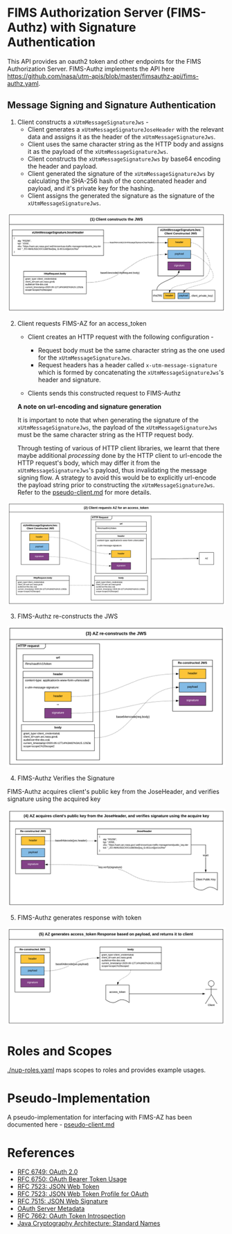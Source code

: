 # FIMS Authorization Server (FIMS-Authz) with Signature Authentication
This API provides an oauth2 token and other endpoints for the FIMS Authorization Server. FIMS-Authz implements the API here https://github.com/nasa/utm-apis/blob/master/fimsauthz-api/fims-authz.yaml.  

## Message Signing and Signature Authentication

1. Client constructs a `xUtmMessageSignatureJws` -
   * Client generates a `xUtmMessageSignatureJoseHeader` with the relevant data and assigns it as the header of the `xUtmMessageSignatureJws`.
   * Client uses the same character string as the HTTP body and assigns it as the payload of the `xUtmMessageSignatureJws`.
   * Client constructs the `xUtmMessageSignatureJws` by base64 encoding the header and payload.
   * Client generated the signature of the `xUtmMessageSignatureJws` by calculating the SHA-256 hash of the concatenated header and payload, and it's private key for the hashing.
   * Client assigns the generated the signature as the signature of the `xUtmMessageSignatureJws`.

![Construction](./assets/jws1-construction.png)

2. Client requests FIMS-AZ for an access_token

   * Client creates an HTTP request with the following configuration -
     * Request body must be the same character string as the one used for the `xUtmMessageSignatureJws`.
     * Request headers has a header called `x-utm-message-signature` which is formed by concatenating the `xUtmMessageSignatureJws`'s header and signature.

   * Clients sends this constructed request to FIMS-Authz

   __A note on url-encoding and signature generation__

   It is important to note that when generating the signature of the `xUtmMessageSignatureJws`, the payload of the `xUtmMessageSignatureJws` must be the same character string as the HTTP request body. 
   
   Through testing of various of HTTP client libraries, we learnt that there maybe additional _processing_ done by the HTTP client to url-encode the HTTP request's body, which may differ it from the `xUtmMessageSignatureJws`'s payload, thus invalidating the message signing flow. A strategy to avoid this would be to explicitly url-encode the payload string prior to constructing the `xUtmMessageSignatureJws`. Refer to the [pseudo-client.md](./pseudo-client.md) for more details. 

![Get-token](./assets/jws2-request-token.png)

3. FIMS-Authz re-constructs the JWS

![reconstruct](./assets/jws3-reconstruct-sig.png)

4. FIMS-Authz Verifies the Signature

FIMS-Authz acquires client's public key from the JoseHeader, and verifies signature using the acquired key

![get-pubkey](./assets/jws4-get-pubkey.png)

5. FIMS-Authz generates response with token

![get-pubkey](./assets/jws5-respose.png)

# Roles and Scopes
[./nup-roles.yaml](./nup-roles.yaml) maps scopes to roles and provides example usages.

# Pseudo-Implementation

A pseudo-implementation for interfacing with FIMS-AZ has been documented here - [pseudo-client.md](./pseudo-client.md)

# References
* [RFC 6749: OAuth 2.0](https://tools.ietf.org/html/rfc6749)
* [RFC 6750: OAuth Bearer Token Usage](https://tools.ietf.org/html/rfc6750)
* [RFC 7523: JSON Web Token](https://tools.ietf.org/html/rfc7519)
* [RFC 7523: JSON Web Token Profile for OAuth](https://tools.ietf.org/html/rfc7523)
* [RFC 7515: JSON Web Signature](https://tools.ietf.org/html/rfc7515)
* [OAuth Server Metadata](https://tools.ietf.org/html/draft-ietf-oauth-discovery-06)
* [RFC 7662: OAuth Token Introspection](https://tools.ietf.org/html/rfc7662)
* [Java Cryptography Architecture: Standard Names](http://docs.oracle.com/javase/8/docs/technotes/guides/security/StandardNames.html)
